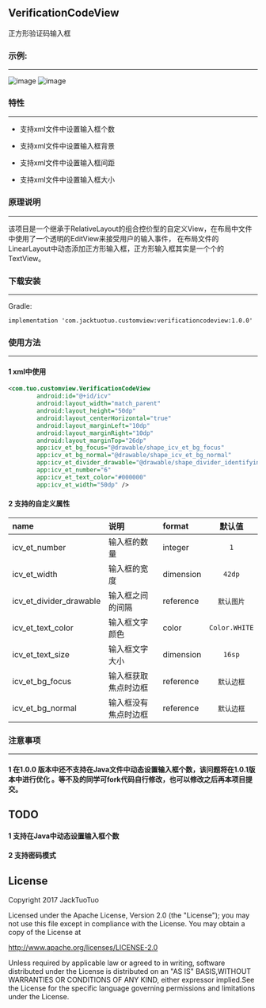 VerificationCodeView
-------------

正方形验证码输入框

### 示例:
--------
![image](https://github.com/JackTuoTuo/VerificationCodeView/blob/master/demo.png)  ![image](https://github.com/JackTuoTuo/VerificationCodeView/blob/master/GIF.gif)

### 特性
--------
- 支持xml文件中设置输入框个数

- 支持xml文件中设置输入框背景

- 支持xml文件中设置输入框间距

- 支持xml文件中设置输入框大小

### 原理说明
--------
该项目是一个继承于RelativeLayout的组合控价型的自定义View，在布局中文件中使用了一个透明的EditView来接受用户的输入事件，
在布局文件的LinearLayout中动态添加正方形输入框，正方形输入框其实是一个个的TextView。


### 下载安装
--------
Gradle:  
``` xml
implementation 'com.jacktuotuo.customview:verificationcodeview:1.0.0'
```


### 使用方法
--------
#### 1 xml中使用
``` xml
<com.tuo.customview.VerificationCodeView
        android:id="@+id/icv"
        android:layout_width="match_parent"
        android:layout_height="50dp"
        android:layout_centerHorizontal="true"
        android:layout_marginLeft="10dp"
        android:layout_marginRight="10dp"
        android:layout_marginTop="26dp"
        app:icv_et_bg_focus="@drawable/shape_icv_et_bg_focus"
        app:icv_et_bg_normal="@drawable/shape_icv_et_bg_normal"
        app:icv_et_divider_drawable="@drawable/shape_divider_identifying"
        app:icv_et_number="6"
        app:icv_et_text_color="#000000"
        app:icv_et_width="50dp" />
```
#### 2 支持的自定义属性
|name|说明|format|默认值|
|:--|:--|:--|:--:|
|icv_et_number|输入框的数量|integer|```1```|
|icv_et_width|输入框的宽度|dimension|```42dp```|
|icv_et_divider_drawable|输入框之间的间隔|reference|```默认图片```|
|icv_et_text_color|输入框文字颜色|color|```Color.WHITE```|
|icv_et_text_size|输入框文字大小|dimension|```16sp```|
|icv_et_bg_focus|输入框获取焦点时边框|reference|```默认边框```|
|icv_et_bg_normal|输入框没有焦点时边框|reference|```默认边框```|

### 注意事项
--------
#### 1 在1.0.0 版本中还不支持在Java文件中动态设置输入框个数，该问题将在1.0.1版本中进行优化 。等不及的同学可fork代码自行修改，也可以修改之后再本项目提交。

## TODO

#### 1 支持在Java中动态设置输入框个数
#### 2 支持密码模式


## License

Copyright 2017 JackTuoTuo

Licensed under the Apache License, Version 2.0 (the "License");
you may not use this file except in compliance with the License.
You may obtain a copy of the License at

   http://www.apache.org/licenses/LICENSE-2.0

Unless required by applicable law or agreed to in writing, software
distributed under the License is distributed on an "AS IS" BASIS,WITHOUT WARRANTIES OR CONDITIONS OF ANY KIND, either expressor implied.See the License for the specific language governing permissions and limitations under the License.


